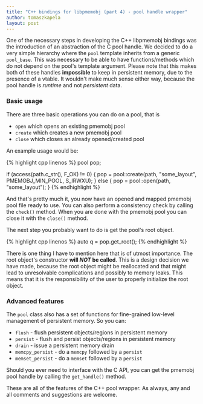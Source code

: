 ```yaml
---
title: "C++ bindings for libpmemobj (part 4) - pool handle wrapper"
author: tomaszkapela
layout: post
---
```


One of the necessary steps in developing the C++ libpmemobj bindings was the
introduction of an abstraction of the C pool handle. We decided to do a very
simple hierarchy where the `pool` template inherits from a generic `pool_base`.
This was necessary to be able to have functions/methods which do not depend on
the pool's template argument. Please note that this makes both of these handles
**impossible** to keep in persistent memory, due to the presence of a vtable.
It wouldn't make much sense either way, because the pool handle is _runtime_
and not _persistent_ data.

### Basic usage

There are three basic operations you can do on a pool, that is
- `open` which opens an existing pmemobj pool
- `create` which creates a new pmemobj pool
- `close` which closes an already opened/created pool

An example usage would be:

{% highlight cpp linenos %}
pool<root> pop;

if (access(path.c_str(), F_OK) != 0) {
  pop = pool<root>::create(path, "some_layout", PMEMOBJ_MIN_POOL,
                           S_IRWXU);
  } else {
    pop = pool<root>::open(path, "some_layout");
}
{% endhighlight %}

And that's pretty much it, you now have an opened and mapped pmemobj pool file
ready to use. You can also perform a consistency check by calling the `check()`
method. When you are done with the pmemobj pool you can close it with the
`close()` method.

The next step you probably want to do is get the pool's root object.

{% highlight cpp linenos %}
auto q = pop.get_root();
{% endhighlight %}

There is one thing I have to mention here that is of utmost importance. The
root object's constructor **will _NOT_ be called**. This is a design decision
we have made, because the root object might be reallocated and that might lead
to unresolvable complications and possibly to memory leaks. This means that it
is the responsibility of the user to properly initialize the root object.

### Advanced features

The `pool` class also has a set of functions for fine-grained low-level
management of persistent memory. So you can:

  - `flush` - flush persistent objects/regions in persistent memory
  - `persist` - flush and persist objects/regions in persistent memory
  - `drain` - issue a persistent memory drain
  - `memcpy_persist` - do a `memcpy` followed by a `persist`
  - `memset_persist` - do a `memset` followed by a `persist`

Should you ever need to interface with the C API, you can get the pmemobj pool
handle by calling the `get_handle()` method.

These are all of the features of the C++ pool wrapper. As always, any and all
comments and suggestions are welcome.
